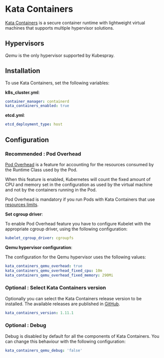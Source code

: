 # Kata Containers

[Kata Containers](https://katacontainers.io) is a secure container runtime with lightweight virtual machines that supports multiple hypervisor solutions.

## Hypervisors

_Qemu_ is the only hypervisor supported by Kubespray.

## Installation

To use Kata Containers, set the following variables:

**k8s_cluster.yml**:

```yaml
container_manager: containerd
kata_containers_enabled: true
```

**etcd.yml**:

```yaml
etcd_deployment_type: host
```

## Configuration

### Recommended : Pod Overhead

[Pod Overhead](https://kubernetes.io/docs/concepts/configuration/pod-overhead/) is a feature for accounting for the resources consumed by the Runtime Class used by the Pod.

When this feature is enabled, Kubernetes will count the fixed amount of CPU and memory set in the configuration as used by the virtual machine and not by the containers running in the Pod.

Pod Overhead is mandatory if you run Pods with Kata Containers that use [resources limits](https://kubernetes.io/docs/concepts/configuration/manage-resources-containers/#requests-and-limits).

**Set cgroup driver**:

To enable Pod Overhead feature you have to configure Kubelet with the appropriate cgroup driver, using the following configuration:

```yaml
kubelet_cgroup_driver: cgroupfs
```

**Qemu hypervisor configuration**:

The configuration for the Qemu hypervisor uses the following values:

```yaml
kata_containers_qemu_overhead: true
kata_containers_qemu_overhead_fixed_cpu: 10m
kata_containers_qemu_overhead_fixed_memory: 290Mi
```

### Optional : Select Kata Containers version

Optionally you can select the Kata Containers release version to be installed. The available releases are published in [GitHub](https://github.com/kata-containers/runtime/releases).

```yaml
kata_containers_version: 1.11.1
```

### Optional : Debug

Debug is disabled by default for all the components of Kata Containers. You can change this behaviour with the following configuration:

```yaml
kata_containers_qemu_debug: 'false'
```
